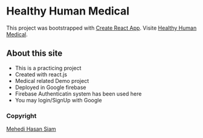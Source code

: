 # Healthy Human Medical

This project was bootstrapped with [Create React App](https://github.com/facebook/create-react-app).
Visite [Healthy Human Medical](https://healthy-human-medical.web.app/).

## About this site


* This is a practicing project
* Created with react.js
* Medical related Demo project
* Deployed in Google firebase
* Firebase Authenticatin system has been used here
* You may login/SignUp with Google

### Copyright
[Mehedi Hasan Siam](https://github.com/mehedihsiam)
